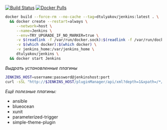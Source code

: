 [![Build Status](https://travis-ci.org/dtulyakov/docker-jenkins.svg?branch=master)](https://travis-ci.org/dtulyakov/docker-jenkins)
[![Docker Pulls](https://img.shields.io/docker/pulls/dtulyakov/jenkins.svg)][hub]

[hub]: https://hub.docker.com/r/dtulyakov/jenkins/

```BASH
docker build --force-rm --no-cache --tag=dtulyakov/jenkins:latest . \
  && docker create --restart=always \
     --network=host \
     --name=Jenkins \
     --env=TRY_UPGRADE_IF_NO_MARKER=true \
     -v $(readlink -f /var/run/docker.sock):$(readlink -f /var/run/docker.sock) \
     -v $(which docker):$(which docker) \
     -v jenkins_home:/var/jenkins_home \
     dtulyakov/jenkins \
  && docker start Jenkins

```

*Выдрать установленные плагины*
```BASH
JENKINS_HOST=username:password@jenkinshost:port
curl -sSL "http://$JENKINS_HOST/pluginManager/api/xml?depth=1&xpath=/*/*/shortName|/*/*/version&wrapper=plugins" | perl -pe 's/.*?<shortName>([\w-]+).*?<version>([^<]+)()(<\/\w+>)+/\1 \2\n/g'|sed 's/ /:/'
```

*Ещё полезные плагины:*
- ansible
- blueocean
- xunit
- parameterized-trigger
- simple-theme-plugin
